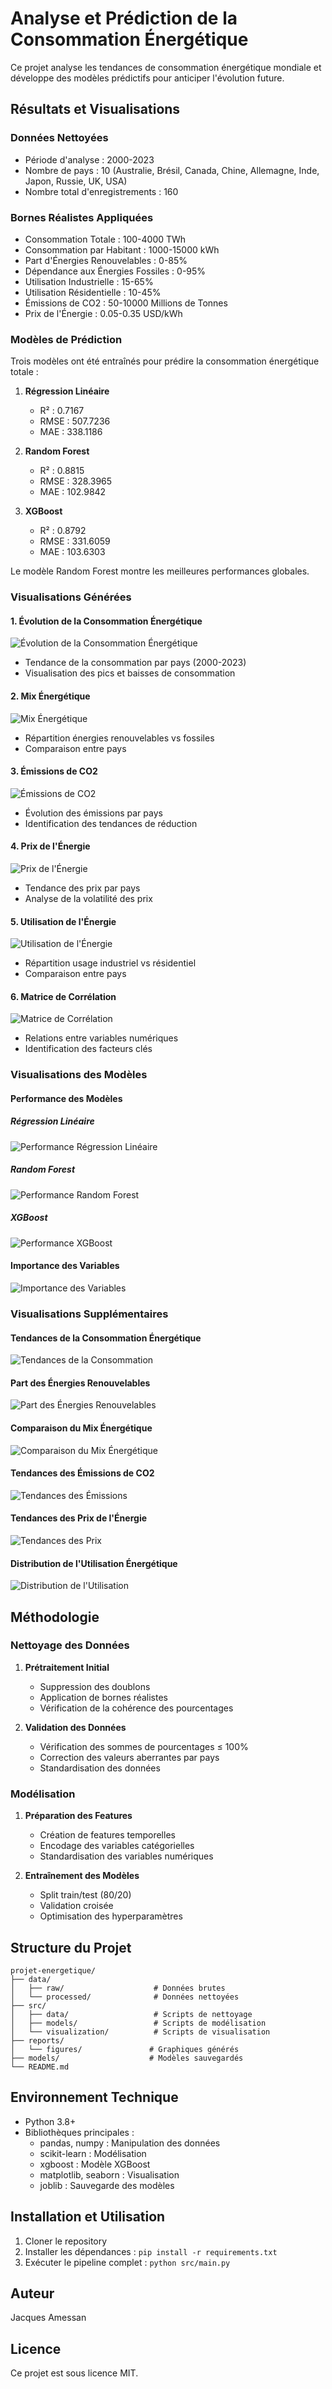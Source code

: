# Analyse et Prédiction de la Consommation Énergétique

Ce projet analyse les tendances de consommation énergétique mondiale et développe des modèles prédictifs pour anticiper l'évolution future.

## Résultats et Visualisations

### Données Nettoyées
- Période d'analyse : 2000-2023
- Nombre de pays : 10 (Australie, Brésil, Canada, Chine, Allemagne, Inde, Japon, Russie, UK, USA)
- Nombre total d'enregistrements : 160

### Bornes Réalistes Appliquées
- Consommation Totale : 100-4000 TWh
- Consommation par Habitant : 1000-15000 kWh
- Part d'Énergies Renouvelables : 0-85%
- Dépendance aux Énergies Fossiles : 0-95%
- Utilisation Industrielle : 15-65%
- Utilisation Résidentielle : 10-45%
- Émissions de CO2 : 50-10000 Millions de Tonnes
- Prix de l'Énergie : 0.05-0.35 USD/kWh

### Modèles de Prédiction
Trois modèles ont été entraînés pour prédire la consommation énergétique totale :

1. **Régression Linéaire**
   - R² : 0.7167
   - RMSE : 507.7236
   - MAE : 338.1186

2. **Random Forest**
   - R² : 0.8815
   - RMSE : 328.3965
   - MAE : 102.9842

3. **XGBoost**
   - R² : 0.8792
   - RMSE : 331.6059
   - MAE : 103.6303

Le modèle Random Forest montre les meilleures performances globales.

### Visualisations Générées

#### 1. Évolution de la Consommation Énergétique
![Évolution de la Consommation Énergétique](reports/figures/consommation_energetique.png)
- Tendance de la consommation par pays (2000-2023)
- Visualisation des pics et baisses de consommation

#### 2. Mix Énergétique
![Mix Énergétique](reports/figures/mix_energetique.png)
- Répartition énergies renouvelables vs fossiles
- Comparaison entre pays

#### 3. Émissions de CO2
![Émissions de CO2](reports/figures/emissions_co2.png)
- Évolution des émissions par pays
- Identification des tendances de réduction

#### 4. Prix de l'Énergie
![Prix de l'Énergie](reports/figures/prix_energie.png)
- Tendance des prix par pays
- Analyse de la volatilité des prix

#### 5. Utilisation de l'Énergie
![Utilisation de l'Énergie](reports/figures/utilisation_energie.png)
- Répartition usage industriel vs résidentiel
- Comparaison entre pays

#### 6. Matrice de Corrélation
![Matrice de Corrélation](reports/figures/correlation_matrix.png)
- Relations entre variables numériques
- Identification des facteurs clés

### Visualisations des Modèles

#### Performance des Modèles

##### Régression Linéaire
![Performance Régression Linéaire](reports/figures/model_performance_linear_regression.png)

##### Random Forest
![Performance Random Forest](reports/figures/model_performance_random_forest.png)

##### XGBoost
![Performance XGBoost](reports/figures/model_performance_xgboost.png)

#### Importance des Variables
![Importance des Variables](reports/figures/feature_importance.png)

### Visualisations Supplémentaires

#### Tendances de la Consommation Énergétique
![Tendances de la Consommation](reports/figures/energy_consumption_trends.png)

#### Part des Énergies Renouvelables
![Part des Énergies Renouvelables](reports/figures/renewable_energy_share.png)

#### Comparaison du Mix Énergétique
![Comparaison du Mix Énergétique](reports/figures/energy_mix_comparison.png)

#### Tendances des Émissions de CO2
![Tendances des Émissions](reports/figures/carbon_emissions_trends.png)

#### Tendances des Prix de l'Énergie
![Tendances des Prix](reports/figures/energy_price_trends.png)

#### Distribution de l'Utilisation Énergétique
![Distribution de l'Utilisation](reports/figures/energy_use_distribution.png)

## Méthodologie

### Nettoyage des Données
1. **Prétraitement Initial**
   - Suppression des doublons
   - Application de bornes réalistes
   - Vérification de la cohérence des pourcentages

2. **Validation des Données**
   - Vérification des sommes de pourcentages ≤ 100%
   - Correction des valeurs aberrantes par pays
   - Standardisation des données

### Modélisation
1. **Préparation des Features**
   - Création de features temporelles
   - Encodage des variables catégorielles
   - Standardisation des variables numériques

2. **Entraînement des Modèles**
   - Split train/test (80/20)
   - Validation croisée
   - Optimisation des hyperparamètres

## Structure du Projet
```
projet-energetique/
├── data/
│   ├── raw/                    # Données brutes
│   └── processed/              # Données nettoyées
├── src/
│   ├── data/                   # Scripts de nettoyage
│   ├── models/                 # Scripts de modélisation
│   └── visualization/          # Scripts de visualisation
├── reports/
│   └── figures/               # Graphiques générés
├── models/                    # Modèles sauvegardés
└── README.md
```

## Environnement Technique
- Python 3.8+
- Bibliothèques principales :
  - pandas, numpy : Manipulation des données
  - scikit-learn : Modélisation
  - xgboost : Modèle XGBoost
  - matplotlib, seaborn : Visualisation
  - joblib : Sauvegarde des modèles

## Installation et Utilisation
1. Cloner le repository
2. Installer les dépendances : `pip install -r requirements.txt`
3. Exécuter le pipeline complet : `python src/main.py`

## Auteur
Jacques Amessan

## Licence
Ce projet est sous licence MIT. 